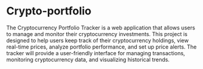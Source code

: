 # Crypto-portfolio
The Cryptocurrency Portfolio Tracker is a web application that allows users to manage and monitor their cryptocurrency investments. 
This project is designed to help users keep track of their cryptocurrency holdings, view real-time prices, analyze portfolio performance, and set up price alerts. 
The tracker will provide a user-friendly interface for managing transactions, monitoring cryptocurrency data, and visualizing historical trends.
